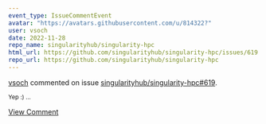 ```yaml
---
event_type: IssueCommentEvent
avatar: "https://avatars.githubusercontent.com/u/814322?"
user: vsoch
date: 2022-11-28
repo_name: singularityhub/singularity-hpc
html_url: https://github.com/singularityhub/singularity-hpc/issues/619
repo_url: https://github.com/singularityhub/singularity-hpc
---
```


<a href='https://github.com/vsoch' target='_blank'>vsoch</a> commented on issue <a href='https://github.com/singularityhub/singularity-hpc/issues/619' target='_blank'>singularityhub/singularity-hpc#619</a>.

<small>Yep :) ...</small>

<a href='https://github.com/singularityhub/singularity-hpc/issues/619' target='_blank'>View Comment</a>